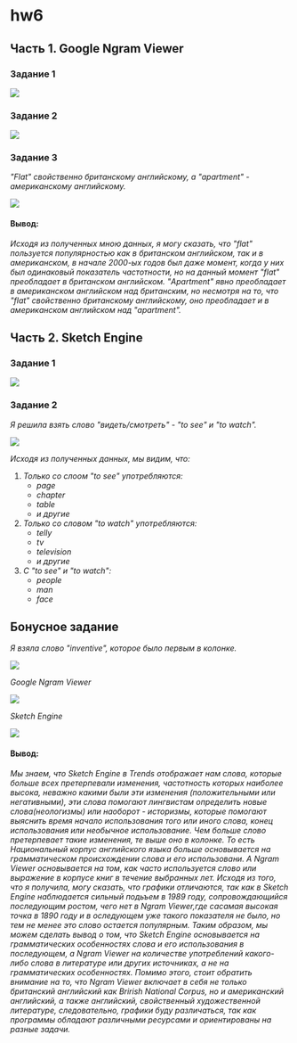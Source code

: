 # hw6

## Часть 1. Google Ngram Viewer

### Задание 1

![](https://pp.userapi.com/c844320/v844320684/20e2a/ctOjE4ri1xg.jpg)

### Задание 2

![](https://pp.userapi.com/c834303/v834303696/113cd8/UQY3n8cdUFI.jpg)

### Задание 3

*"Flat" свойственно британскому английскому, а "apartment" - американскому английскому.*

![](https://pp.userapi.com/c844320/v844320684/20e4e/IiSRbGzwRNA.jpg)

#### __Вывод:__
*Исходя из полученных мною данных, я могу сказать, что "flat" пользуется популярностью как в британском английском, так и в американском, в начале 2000-ых годов был даже момент, когда у них был одинаковый показатель частотности, но на данный момент "flat" преобладает в британском английском. "Apartment" явно преобладает в американском английском над британским, но несмотря на то, что "flat" свойственно британскому английскому, оно преобладает и в американском английском над "apartment".*


## Часть 2. Sketch Engine

### Задание 1

![](https://sun9-1.userapi.com/c840734/v840734958/72c36/3_Ko1y3SLJI.jpg)

### Задание 2

*Я решила взять слово "видеть/смотреть" - "to see" и "to watch".*

![](https://sun9-7.userapi.com/c840734/v840734591/72df0/5LBINl-LfoU.jpg)

*Исходя из полученных данных, мы видим, что:*
1. *Только со слоом "to see" употребляются:*
    - *page*
    - *chapter*
    - *table*
    - *и другие*
2. *Только со словом "to watch" употребляются:*
    - *telly*
    - *tv*
    - *television*
    - *и другие*
3. *С "to see" и "to watch":*
    - *people*
    - *man*
    - *face*
    
## Бонусное задание

*Я взяла слово "inventive", которое было первым в колонке.*

![](https://pp.userapi.com/c834303/v834303157/10ea30/vFCvgvOY8HE.jpg)

*Google Ngram Viewer*

![](https://pp.userapi.com/c834303/v834303157/10ea39/-LC6L5kQT-k.jpg)

*Sketch Engine*

![](https://pp.userapi.com/c834303/v834303157/10ea28/OXLuZn96A6Y.jpg)

#### __Вывод:__

*Мы знаем, что Sketch Engine в Trends отображает нам слова, которые больше всех претерпевали изменения, частотность которых наиболее высока, неважно какими были эти изменения (положительными или негативными), эти слова помогают лингвистам определить новые слова(неологизмы) или наоборот - историзмы, которые помогают выяснить время начало использования того или иного слова, конец использования или необычное использование. Чем больше слово претерпевает такие изменения, те выше оно в колонке. То есть Национальный корпус английского языка больше основывается на грамматическом происхождении слова и его использовани. А  Ngram Viewer  основывается на том, как часто используется слово или выражение в корпусе книг в течение выбранных лет. Исходя из того, что я получила, могу сказать, что графики отличаются, так как в Sketch Engine наблюдается сильный подьъем в 1989 году, сопровождающийся последующим ростом, чего нет в Ngram Viewer,где сасамая высокая точка в 1890 году и в оследующем уже такого показателя не было, но тем не менее это слово остается популярным. Таким образом, мы можем сделать вывод о том, что Sketch Engine основывается на грамматических особенностях слова и его использования в последующем, а Ngram Viewer на количестве употреблений какого-либо слова в литературе или других источниках, а не на грамматических особенностях. Помимо этого, стоит обратить внимание на то, что Ngram Viewer включает в себя не только британский английский как Brirish National Corpus, но и американский английский, а также английский, свойственный художественной литературе, следовательно, графики буду различаться, так как программы обладают различными ресурсами и ориентированы на разные задачи.*

